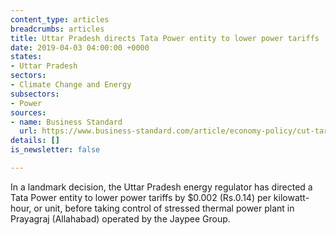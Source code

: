 ```yaml
---
content_type: articles
breadcrumbs: articles
title: Uttar Pradesh directs Tata Power entity to lower power tariffs
date: 2019-04-03 04:00:00 +0000
states:
- Uttar Pradesh
sectors:
- Climate Change and Energy
subsectors:
- Power
sources:
- name: Business Standard
  url: https://www.business-standard.com/article/economy-policy/cut-tariff-before-buying-stressed-asset-up-energy-regulator-to-tata-power-119033000472_1.html
details: []
is_newsletter: false

---
```

In a landmark decision, the Uttar Pradesh energy regulator has directed a Tata Power entity to lower power tariffs by $0.002 (Rs.0.14) per kilowatt-hour, or unit, before taking control of stressed thermal power plant in Prayagraj (Allahabad) operated by the Jaypee Group.
